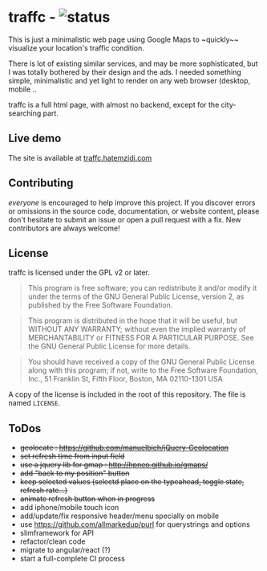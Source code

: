 # traffc - ![status](https://img.shields.io/codeship/e90f5b40-c196-0132-3cad-3eb2295b72b3/master.svg)

This is just a minimalistic web page using Google Maps to ~quickly~~ visualize your location's traffic condition.

There is lot of existing similar services, and may be more sophisticated, but I was totally bothered by their design and the ads.
I needed something simple, minimalistic and yet light to render on any web browser (desktop, mobile ..

traffc is a full html page, with almost no backend, except for the city-searching part.


## Live demo
The site is available at [traffc.hatemzidi.com](http://traffc.hatemzidi.com/)


## Contributing

_everyone_ is encouraged to help improve this project.
If you discover errors or omissions in the source code, documentation, or website content, please don't hesitate to submit an issue or open a pull request with a fix.
New contributors are always welcome!

## License

traffc is licensed under the GPL v2 or later.

> This program is free software; you can redistribute it and/or modify it under the terms of the GNU General Public License, version 2, as published by the Free Software Foundation.

> This program is distributed in the hope that it will be useful, but WITHOUT ANY WARRANTY; without even the implied warranty of MERCHANTABILITY or FITNESS FOR A PARTICULAR PURPOSE. See the GNU General Public License for more details.

> You should have received a copy of the GNU General Public License along with this program; if not, write to the Free Software Foundation, Inc., 51 Franklin St, Fifth Floor, Boston, MA 02110-1301 USA

A copy of the license is included in the root of this repository. The file is named `LICENSE`.

## ToDos
- ~~geolocate : https://github.com/manuelbieh/jQuery-Geolocation~~
- ~~set refresh time from input field~~
- ~~use a jquery lib for gmap : http://hpneo.github.io/gmaps/~~
- ~~add "back to my position" button~~
- ~~keep selected values (selectd place on the typeahead, toggle state, refresh rate...)~~
- ~~animate refresh button when in progress~~
- add iphone/mobile touch icon
- add/update/fix responsive header/menu specially on mobile
- use https://github.com/allmarkedup/purl for querystrings and options
- slimframework for API
- refactor/clean code
- migrate to angular/react (?)
- start a full-complete CI process
